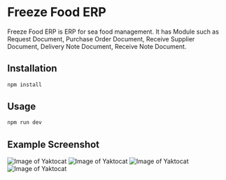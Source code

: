# Freeze Food ERP

Freeze Food ERP is ERP for sea food management. It has Module such as Request Document, Purchase Order Document, Receive Supplier Document, Delivery Note Document, Receive Note Document.

## Installation


```bash
npm install
```

## Usage

```python
npm run dev
```

## Example Screenshot
![Image of Yaktocat](https://i.imgur.com/Du4Fck2.jpg)
![Image of Yaktocat](https://i.imgur.com/iCY0jyJ.jpg)
![Image of Yaktocat](https://i.imgur.com/RdJZ4vF.jpg)
![Image of Yaktocat](https://i.imgur.com/MBlrYTJ.jpg)
